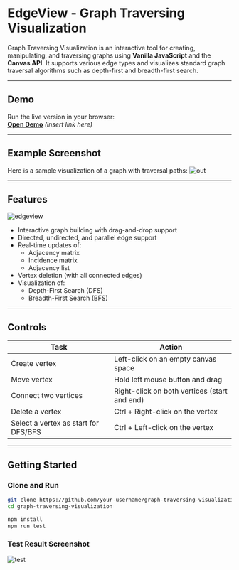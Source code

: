 # EdgeView - Graph Traversing Visualization

Graph Traversing Visualization is an interactive tool for creating, manipulating, and traversing graphs using **Vanilla JavaScript** and the **Canvas API**. It supports various edge types and visualizes standard graph traversal algorithms such as depth-first and breadth-first search.

---

## Demo

Run the live version in your browser:  
[**Open Demo**](#) *(insert link here)*

---

## Example Screenshot

Here is a sample visualization of a graph with traversal paths:
![out](https://github.com/user-attachments/assets/cedb2470-1613-4450-b60a-33461739a387)



---

## Features
![edgeview](https://github.com/user-attachments/assets/235601e9-b0a7-4b39-848e-5d41aa55ce52)


- Interactive graph building with drag-and-drop support
- Directed, undirected, and parallel edge support
- Real-time updates of:
  - Adjacency matrix
  - Incidence matrix
  - Adjacency list
- Vertex deletion (with all connected edges)
- Visualization of:
  - Depth-First Search (DFS)
  - Breadth-First Search (BFS)

---

## Controls

| Task                                     | Action                                           |
|------------------------------------------|--------------------------------------------------|
| Create vertex                            | Left-click on an empty canvas space              |
| Move vertex                              | Hold left mouse button and drag                  |
| Connect two vertices                     | Right-click on both vertices (start and end)     |
| Delete a vertex                          | Ctrl + Right-click on the vertex                 |
| Select a vertex as start for DFS/BFS     | Ctrl + Left-click on the vertex                  |

---

## Getting Started

### Clone and Run

```bash
git clone https://github.com/your-username/graph-traversing-visualization.git
cd graph-traversing-visualization
```
```bash
npm install
npm run test
```
### Test Result Screenshot

![test](https://github.com/user-attachments/assets/8b120496-95ba-480f-879b-aa7a1bc21ff5)

